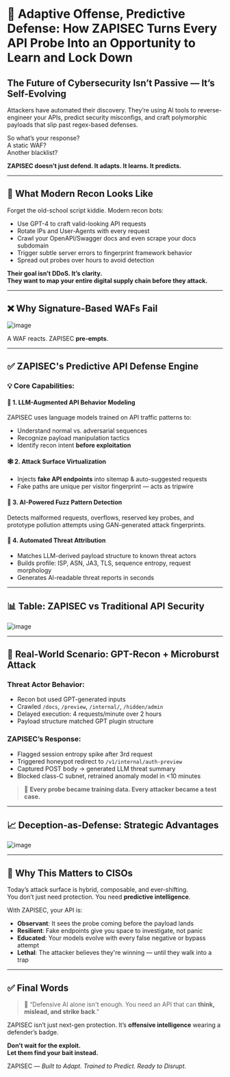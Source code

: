 # 🧬 Adaptive Offense, Predictive Defense: How ZAPISEC Turns Every API Probe Into an Opportunity to Learn and Lock Down

## The Future of Cybersecurity Isn’t Passive — It’s Self-Evolving

Attackers have automated their discovery. They’re using AI tools to reverse-engineer your APIs, predict security misconfigs, and craft polymorphic payloads that slip past regex-based defenses.

So what’s your response?  
A static WAF?  
Another blacklist?

**ZAPISEC doesn’t just defend. It adapts. It learns. It predicts.**

---

## 🚨 What Modern Recon Looks Like

Forget the old-school script kiddie. Modern recon bots:

- Use GPT-4 to craft valid-looking API requests
- Rotate IPs and User-Agents with every request
- Crawl your OpenAPI/Swagger docs and even scrape your docs subdomain
- Trigger subtle server errors to fingerprint framework behavior
- Spread out probes over hours to avoid detection

**Their goal isn’t DDoS. It’s clarity.  
They want to map your entire digital supply chain before they attack.**

---

## ❌ Why Signature-Based WAFs Fail

![image](https://github.com/user-attachments/assets/0fd215b2-3bf9-4553-9ac0-d4e9cfd6128a)

A WAF reacts. ZAPISEC **pre-empts**.

---

## ✅ ZAPISEC's Predictive API Defense Engine

### 💡 Core Capabilities:

#### 🧠 1. LLM-Augmented API Behavior Modeling

ZAPISEC uses language models trained on API traffic patterns to:

- Understand normal vs. adversarial sequences
- Recognize payload manipulation tactics
- Identify recon intent **before exploitation**

#### 🕸️ 2. Attack Surface Virtualization

- Injects **fake API endpoints** into sitemap & auto-suggested requests
- Fake paths are unique per visitor fingerprint — acts as tripwire

#### 🧪 3. AI-Powered Fuzz Pattern Detection

Detects malformed requests, overflows, reserved key probes, and prototype pollution attempts using GAN-generated attack fingerprints.

#### 🧬 4. Automated Threat Attribution

- Matches LLM-derived payload structure to known threat actors
- Builds profile: ISP, ASN, JA3, TLS, sequence entropy, request morphology
- Generates AI-readable threat reports in seconds

---

## 📊 Table: ZAPISEC vs Traditional API Security

![image](https://github.com/user-attachments/assets/e8825ec4-082a-453c-974a-d063aea6a437)


---

## 🎯 Real-World Scenario: GPT-Recon + Microburst Attack

### Threat Actor Behavior:
- Recon bot used GPT-generated inputs
- Crawled `/docs`, `/preview`, `/internal/`, `/hidden/admin`
- Delayed execution: 4 requests/minute over 2 hours
- Payload structure matched GPT plugin structure

### ZAPISEC’s Response:
- Flagged session entropy spike after 3rd request
- Triggered honeypot redirect to `/v1/internal/auth-preview`
- Captured POST body → generated LLM threat summary
- Blocked class-C subnet, retrained anomaly model in <10 minutes

> 🧠 **Every probe became training data. Every attacker became a test case.**

---

## 📈 Deception-as-Defense: Strategic Advantages

![image](https://github.com/user-attachments/assets/f5d74bc3-1ae2-4c74-bbf9-50eff310ed67)

---

## 🧠 Why This Matters to CISOs

Today’s attack surface is hybrid, composable, and ever-shifting.  
You don’t just need protection. You need **predictive intelligence**.

With ZAPISEC, your API is:

- **Observant**: It sees the probe coming before the payload lands  
- **Resilient**: Fake endpoints give you space to investigate, not panic  
- **Educated**: Your models evolve with every false negative or bypass attempt  
- **Lethal**: The attacker believes they're winning — until they walk into a trap

---

## ✅ Final Words

> 🔐 “Defensive AI alone isn't enough. You need an API that can **think, mislead, and strike back**.”

ZAPISEC isn’t just next-gen protection. It’s **offensive intelligence** wearing a defender’s badge.

**Don’t wait for the exploit.  
Let them find your bait instead.**

ZAPISEC — *Built to Adapt. Trained to Predict. Ready to Disrupt.*
